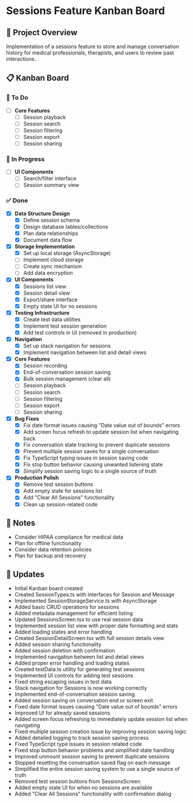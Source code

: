 # Sessions Feature Kanban Board

## 🎯 Project Overview
Implementation of a sessions feature to store and manage conversation history for medical professionals, therapists, and users to review past interactions.

## 📋 Kanban Board

### 🚀 To Do
- [ ] **Core Features**
  - [ ] Session playback
  - [ ] Session search
  - [ ] Session filtering
  - [ ] Session export
  - [ ] Session sharing

### 🏃 In Progress
- [ ] **UI Components**
  - [ ] Search/filter interface
  - [ ] Session summary view

### ✅ Done
- [x] **Data Structure Design**
  - [x] Define session schema
  - [x] Design database tables/collections
  - [x] Plan data relationships
  - [x] Document data flow

- [x] **Storage Implementation**
  - [x] Set up local storage (AsyncStorage)
  - [ ] Implement cloud storage
  - [ ] Create sync mechanism
  - [ ] Add data encryption

- [x] **UI Components**
  - [x] Sessions list view
  - [x] Session detail view
  - [x] Export/share interface
  - [x] Empty state UI for no sessions

- [x] **Testing Infrastructure**
  - [x] Create test data utilities
  - [x] Implement test session generation
  - [x] Add test controls in UI (removed in production)

- [x] **Navigation**
  - [x] Set up stack navigation for sessions
  - [x] Implement navigation between list and detail views
  
- [x] **Core Features**
  - [x] Session recording
  - [x] End-of-conversation session saving
  - [x] Bulk session management (clear all)
  - [ ] Session playback
  - [ ] Session search
  - [ ] Session filtering
  - [ ] Session export
  - [ ] Session sharing

- [x] **Bug Fixes**
  - [x] Fix date format issues causing "Date value out of bounds" errors
  - [x] Add screen focus refresh to update session list when navigating back
  - [x] Fix conversation state tracking to prevent duplicate sessions
  - [x] Prevent multiple session saves for a single conversation
  - [x] Fix TypeScript typing issues in session saving code
  - [x] Fix stop button behavior causing unwanted listening state
  - [x] Simplify session saving logic to a single source of truth

- [x] **Production Polish**
  - [x] Remove test session buttons
  - [x] Add empty state for sessions list
  - [x] Add "Clear All Sessions" functionality
  - [x] Clean up session-related code

## 📝 Notes
- Consider HIPAA compliance for medical data
- Plan for offline functionality
- Consider data retention policies
- Plan for backup and recovery

## 🔄 Updates
- Initial Kanban board created
- Created SessionTypes.ts with interfaces for Session and Message
- Implemented SessionStorageService.ts with AsyncStorage
- Added basic CRUD operations for sessions
- Added metadata management for efficient listing
- Updated SessionsScreen.tsx to use real session data
- Implemented session list view with proper date formatting and stats
- Added loading states and error handling
- Created SessionDetailScreen.tsx with full session details view
- Added session sharing functionality
- Added session deletion with confirmation
- Implemented navigation between list and detail views
- Added proper error handling and loading states 
- Created testData.ts utility for generating test sessions
- Implemented UI controls for adding test sessions
- Fixed string escaping issues in test data
- Stack navigation for Sessions is now working correctly
- Implemented end-of-conversation session saving
- Added session saving on conversation end or screen exit
- Fixed date format issues causing "Date value out of bounds" errors
- Improved UI for already saved sessions
- Added screen focus refreshing to immediately update session list when navigating
- Fixed multiple session creation issue by improving session saving logic
- Added detailed logging to track session saving process
- Fixed TypeScript type issues in session related code
- Fixed stop button behavior problems and simplified state handling
- Improved unmount session saving to prevent duplicate sessions
- Stopped resetting the conversation saved flag on each message
- Simplified the entire session saving system to use a single source of truth
- Removed test session buttons from SessionsScreen
- Added empty state UI for when no sessions are available
- Added "Clear All Sessions" functionality with confirmation dialog 